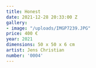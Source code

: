 ```yaml
---
title: Honest
date: 2021-12-28 20:33:00 Z
gallery:
- image: "/uploads/IMGP7239.JPG"
price: 400 €
year: 2021
dimensions: 50 x 50 x 6 cm
artist: Jens Christian
number: '0004'
---
```


